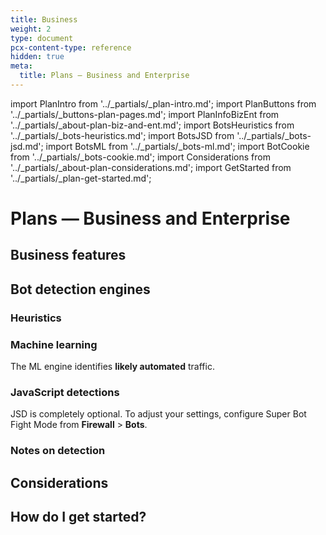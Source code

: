 ```yaml
---
title: Business
weight: 2
type: document
pcx-content-type: reference
hidden: true
meta:
  title: Plans — Business and Enterprise
---
```


import PlanIntro from '../_partials/_plan-intro.md';
import PlanButtons from '../_partials/_buttons-plan-pages.md';
import PlanInfoBizEnt from '../_partials/_about-plan-biz-and-ent.md';
import BotsHeuristics from '../_partials/_bots-heuristics.md';
import BotsJSD from '../_partials/_bots-jsd.md';
import BotsML from '../_partials/_bots-ml.md';
import BotCookie from '../_partials/_bots-cookie.md';
import Considerations from '../_partials/_about-plan-considerations.md';
import GetStarted from '../_partials/_plan-get-started.md';

# Plans — Business and Enterprise

<PlanIntro />

<PlanButtons />

## Business features

<PlanInfoBizEnt />

## Bot detection engines

### Heuristics

<BotsHeuristics />

### Machine learning

<BotsML />

The ML engine identifies **likely automated** traffic.

### JavaScript detections

<BotsJSD />

JSD is completely optional. To adjust your settings, configure Super Bot Fight Mode from **Firewall** > **Bots**.

### Notes on detection

<BotCookie />

## Considerations

<Considerations />

## How do I get started?

<GetStarted />
